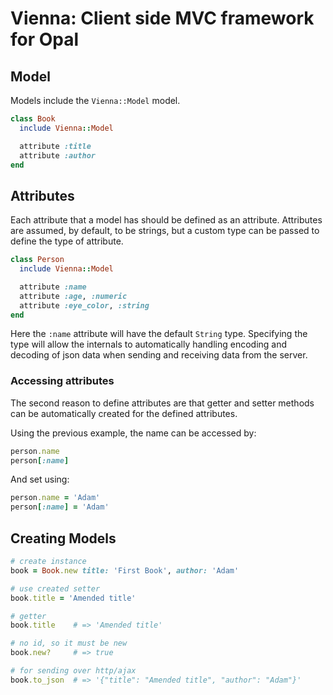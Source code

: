 # Vienna: Client side MVC framework for Opal

## Model

Models include the `Vienna::Model` model.

```ruby
class Book
  include Vienna::Model

  attribute :title
  attribute :author
end
```

## Attributes

Each attribute that a model has should be defined as an attribute.
Attributes are assumed, by default, to be strings, but a custom
type can be passed to define the type of attribute.

```ruby
class Person
  include Vienna::Model

  attribute :name
  attribute :age, :numeric
  attribute :eye_color, :string
end
```

Here the `:name` attribute will have the default `String` type. Specifying
the type will allow the internals to automatically handling encoding
and decoding of json data when sending and receiving data from the
server.

### Accessing attributes

The second reason to define attributes are that getter and setter methods
can be automatically created for the defined attributes.

Using the previous example, the name can be accessed by:

```ruby
person.name
person[:name]
```

And set using:

```ruby
person.name = 'Adam'
person[:name] = 'Adam'
```

## Creating Models

```ruby
# create instance
book = Book.new title: 'First Book', author: 'Adam'

# use created setter
book.title = 'Amended title'

# getter
book.title    # => 'Amended title'

# no id, so it must be new
book.new?     # => true

# for sending over http/ajax
book.to_json  # => '{"title": "Amended title", "author": "Adam"}'
```